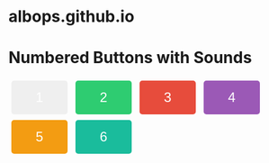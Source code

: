 # albops.github.io
<!DOCTYPE html>
<html>
<head>
  <title>Numbered Buttons with Sounds</title>
  <style>
    /* CSS styles for buttons */
    .numbered-button {
      font-size: 24px; /* set the font size */
      width: 100px; /* set the width */
      height: 60px; /* set the height */
      margin: 5px; /* add margin between buttons */
      color: #fff; /* set the text color */
      border: none; /* remove button borders */
      border-radius: 5px; /* add border radius for rounded edges */
    }

    /* Custom background colors for each button */
    #button1 {
      background-color: #3498db; /* set the background color */
    }

    #button2 {
      background-color: #2ecc71; /* set the background color */
    }

    #button3 {
      background-color: #e74c3c; /* set the background color */
    }

    #button4 {
      background-color: #9b59b6; /* set the background color */
    }

    #button5 {
      background-color: #f39c12; /* set the background color */
    }

    #button6 {
      background-color: #1abc9c; /* set the background color */
    }
  </style>
  <script>
    // JavaScript code to play sounds when buttons are clicked
    function playSound(soundFile) {
      var audio = new Audio(soundFile);
      audio.play();
    }
  </script>
</head>
<body>
  <h1>Numbered Buttons with Sounds</h1>
  <button id="button1" class="numbered-button" onclick="playSound('Metal Crash.mp3')">1</button>
  <button id="button2" class="numbered-button" onclick="playSound('Plastic Object Dropping.mp3')">2</button>
  <button id="button3" class="numbered-button" onclick="playSound('Tearing Crunch.mp3')">3</button>
  <button id="button4" class="numbered-button" onclick="playSound('Water Splash on Cement Series.mp3')">4</button>
  <button id="button5" class="numbered-button" onclick="playSound('Wineglass On Wood Soft.mp3')">5</button>
  <button id="button6" class="numbered-button" onclick="playSound('Woodpecker Pecking on Tree.mp3')">6</button>
</body>
</html>
